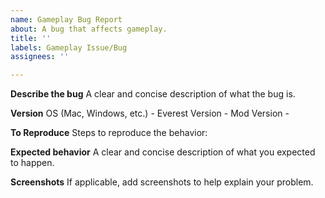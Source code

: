 ```yaml
---
name: Gameplay Bug Report
about: A bug that affects gameplay.
title: ''
labels: Gameplay Issue/Bug
assignees: ''

---
```


**Describe the bug**
A clear and concise description of what the bug is.

**Version**
OS (Mac, Windows, etc.) - 
Everest Version - 
Mod Version - 

**To Reproduce**
Steps to reproduce the behavior:

**Expected behavior**
A clear and concise description of what you expected to happen.

**Screenshots**
If applicable, add screenshots to help explain your problem.
